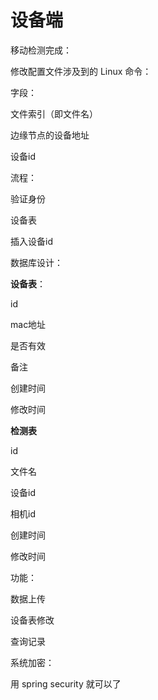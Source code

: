 # 设备端

移动检测完成：

修改配置文件涉及到的 Linux 命令：



字段：

文件索引（即文件名）

边缘节点的设备地址

设备id



流程：

验证身份

设备表

插入设备id



数据库设计：

**设备表**：

id 

mac地址

是否有效

备注

创建时间

修改时间



**检测表**

id

文件名

设备id

相机id

创建时间

修改时间



功能：

数据上传

设备表修改

查询记录



系统加密：

用 spring security 就可以了



